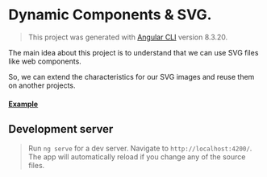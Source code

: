 # Dynamic Components & SVG.

> This project was generated with [Angular CLI](https://github.com/angular/angular-cli) version 8.3.20.

The main idea about this project is to understand that we can use SVG files like web components.

So, we can extend the characteristics for our SVG images and reuse them on another projects.


#### [Example](https://soyaaroncervantes.github.io/fantastic-octo-chainsaw-dynamic/)

## Development server

> Run `ng serve` for a dev server. Navigate to `http://localhost:4200/`. The app will automatically reload if you change any of the source files.
